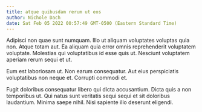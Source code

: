 ```yaml
---
title: atque quibusdam rerum ut eos
author: Nichole Dach
date: Sat Feb 05 2022 00:57:49 GMT-0500 (Eastern Standard Time)
---
```

Adipisci non quae sunt numquam. Illo ut aliquam voluptates voluptas quia non. Atque totam aut. Ea aliquam quia error omnis reprehenderit voluptatem voluptate. Molestias qui voluptatibus id esse quis ut. Nesciunt voluptatem aperiam rerum sequi et ut.

 Eum est laboriosam ut. Non earum consequatur. Aut eius perspiciatis voluptatibus non neque et. Corrupti commodi et.

 Fugit doloribus consequatur libero qui dicta accusantium. Dicta quis a non temporibus ut. Qui natus sunt veritatis sequi sequi et sit doloribus laudantium. Minima saepe nihil. Nisi sapiente illo deserunt eligendi.